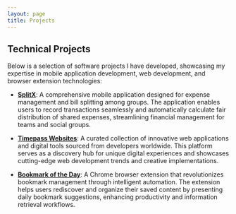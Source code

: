 ```yaml
---
layout: page
title: Projects
---
```


## Technical Projects

Below is a selection of software projects I have developed, showcasing my expertise in mobile application development, web development, and browser extension technologies:

- **[SplitX](https://www.splitx.org)**: A comprehensive mobile application designed for expense management and bill splitting among groups. The application enables users to record transactions seamlessly and automatically calculate fair distribution of shared expenses, streamlining financial management for teams and social groups.

- **[Timepass Websites](https://timepasswebsites.lol/)**: A curated collection of innovative web applications and digital tools sourced from developers worldwide. This platform serves as a discovery hub for unique digital experiences and showcases cutting-edge web development trends and creative implementations.

- **[Bookmark of the Day](https://www.bookmarkoftheday.xyz/)**: A Chrome browser extension that revolutionizes bookmark management through intelligent automation. The extension helps users rediscover and organize their saved content by presenting daily bookmark suggestions, enhancing productivity and information retrieval workflows.
